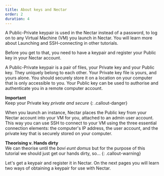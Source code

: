 ```yaml
---
title: About keys and Nectar
order: 2
duration: 4
---
```


A Public-Private keypair is used in the Nectar instead of a password, to log on to any Virtual Machine (VM) you launch in Nectar. You will learn more about Launching and SSH-connecting in other tutorials.

Before you get to that, you need to have a keypair and register your Public key in your Nectar account.

A Public-Private keypair is a pair of files, your Private key and your Public key. They uniquely belong to each other. Your Private key file is yours, and yours alone. You should securely store it on a location on your computer that is only accessible to you.  Your Public key can be used to authorise and authenticate you in a remote computer account.

**Important**  
Keep your Private key *private and secure*
{: .callout-danger}

When you launch an instance, Nectar places the Public key from your Nectar account into your VM for you, attached to an admin user account. This way you can use SSH to connect to your VM using the three essential connection elements: the computer's IP address, the user account, and the private key that is securely stored on your computer.

**Theorising v. Hands dirty**  
We can theorise until the *bovi eunt domus* but for the purpose of this tutorial we should just get our hands dirty, so...
{: .callout-warning}

Let's get a keypair and register it in Nectar. On the next pages you will learn two ways of obtaining a keypair for use with Nectar.
